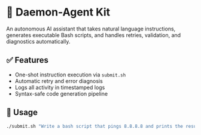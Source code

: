 # 🤖 Daemon-Agent Kit

An autonomous AI assistant that takes natural language instructions, generates executable Bash scripts, and handles retries, validation, and diagnostics automatically.

## ✅ Features
- One-shot instruction execution via `submit.sh`
- Automatic retry and error diagnosis
- Logs all activity in timestamped logs
- Syntax-safe code generation pipeline

## 🔄 Usage
```bash
./submit.sh "Write a bash script that pings 8.8.8.8 and prints the result"
